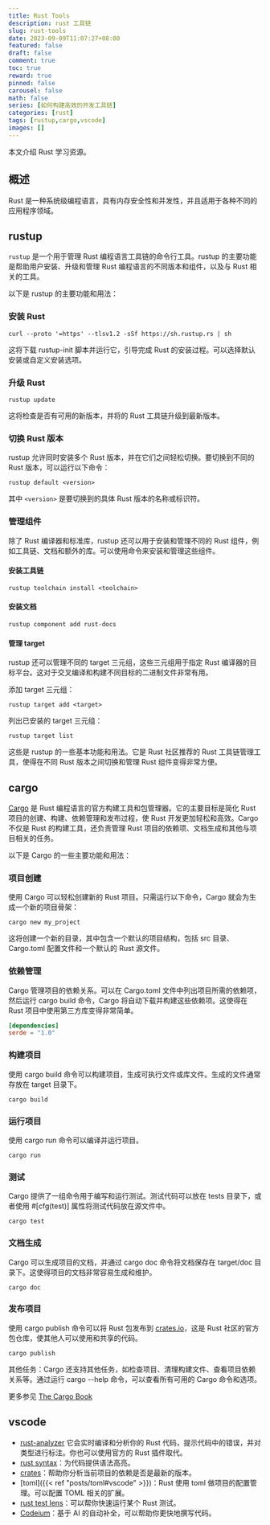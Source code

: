 ```yaml
---
title: Rust Tools
description: rust 工具链
slug: rust-tools
date: 2023-09-09T11:07:27+08:00
featured: false
draft: false
comment: true
toc: true
reward: true
pinned: false
carousel: false
math: false
series: [如何构建高效的开发工具链]
categories: [rust]
tags: [rustup,cargo,vscode]
images: []
---
```


本文介绍 Rust 学习资源。

<!--more-->

## 概述

Rust 是一种系统级编程语言，具有内存安全性和并发性，并且适用于各种不同的应用程序领域。

## rustup

`rustup` 是一个用于管理 Rust 编程语言工具链的命令行工具。rustup 的主要功能是帮助用户安装、升级和管理 Rust 编程语言的不同版本和组件，以及与 Rust 相关的工具。

以下是 rustup 的主要功能和用法：

### 安装 Rust

```shell
curl --proto '=https' --tlsv1.2 -sSf https://sh.rustup.rs | sh
```

这将下载 rustup-init 脚本并运行它，引导完成 Rust 的安装过程。可以选择默认安装或自定义安装选项。

### 升级 Rust

```shell
rustup update
```

这将检查是否有可用的新版本，并将的 Rust 工具链升级到最新版本。

### 切换 Rust 版本

rustup 允许同时安装多个 Rust 版本，并在它们之间轻松切换。要切换到不同的 Rust 版本，可以运行以下命令：

```shell
rustup default <version>
```

其中 `<version>` 是要切换到的具体 Rust 版本的名称或标识符。

### 管理组件

除了 Rust 编译器和标准库，rustup 还可以用于安装和管理不同的 Rust 组件，例如工具链、文档和额外的库。可以使用命令来安装和管理这些组件。

#### 安装工具链

```shell
rustup toolchain install <toolchain>
```

#### 安装文档

```shell
rustup component add rust-docs
```

#### 管理 target

rustup 还可以管理不同的 target 三元组，这些三元组用于指定 Rust 编译器的目标平台。这对于交叉编译和构建不同目标的二进制文件非常有用。

添加 target 三元组：

```shell
rustup target add <target>
```

列出已安装的 target 三元组：

```shell
rustup target list
```

这些是 rustup 的一些基本功能和用法。它是 Rust 社区推荐的 Rust 工具链管理工具，使得在不同 Rust 版本之间切换和管理 Rust 组件变得非常方便。

## cargo

[Cargo](https://doc.rust-lang.org/cargo/) 是 Rust 编程语言的官方构建工具和包管理器。它的主要目标是简化 Rust 项目的创建、构建、依赖管理和发布过程，使 Rust 开发更加轻松和高效。Cargo 不仅是 Rust 的构建工具，还负责管理 Rust 项目的依赖项、文档生成和其他与项目相关的任务。

以下是 Cargo 的一些主要功能和用法：

### 项目创建

使用 Cargo 可以轻松创建新的 Rust 项目。只需运行以下命令，Cargo 就会为生成一个新的项目骨架：

```shell
cargo new my_project
```

这将创建一个新的目录，其中包含一个默认的项目结构，包括 src 目录、Cargo.toml 配置文件和一个默认的 Rust 源文件。

### 依赖管理

Cargo 管理项目的依赖关系。可以在 Cargo.toml 文件中列出项目所需的依赖项，然后运行 cargo build 命令，Cargo 将自动下载并构建这些依赖项。这使得在 Rust 项目中使用第三方库变得非常简单。

```toml
[dependencies]
serde = "1.0"
```

### 构建项目

使用 cargo build 命令可以构建项目，生成可执行文件或库文件。生成的文件通常存放在 target 目录下。

```shell
cargo build
```

### 运行项目

使用 cargo run 命令可以编译并运行项目。

```shell
cargo run
```

### 测试

Cargo 提供了一组命令用于编写和运行测试。测试代码可以放在 tests 目录下，或者使用 #[cfg(test)] 属性将测试代码放在源文件中。

```shell
cargo test
```

### 文档生成

Cargo 可以生成项目的文档，并通过 cargo doc 命令将文档保存在 target/doc 目录下。这使得项目的文档非常容易生成和维护。

```shell
cargo doc
```

### 发布项目

使用 cargo publish 命令可以将 Rust 包发布到 [crates.io](https://crates.io/)，这是 Rust 社区的官方包仓库，使其他人可以使用和共享的代码。

```shell
cargo publish
```

其他任务：Cargo 还支持其他任务，如检查项目、清理构建文件、查看项目依赖关系等。通过运行 cargo --help 命令，可以查看所有可用的 Cargo 命令和选项。

更多参见 [The Cargo Book](https://doc.rust-lang.org/cargo/)

## vscode

- [rust-analyzer](https://marketplace.visualstudio.com/items?itemName=rust-lang.rust-analyzer) 它会实时编译和分析你的 Rust 代码，提示代码中的错误，并对类型进行标注。你也可以使用官方的 Rust 插件取代。
- [rust syntax](https://marketplace.visualstudio.com/items?itemName=dustypomerleau.rust-syntax)：为代码提供语法高亮。
- [crates](https://marketplace.visualstudio.com/items?itemName=serayuzgur.crates)：帮助你分析当前项目的依赖是否是最新的版本。
- [toml]({{< ref "posts/toml#vscode" >}})：Rust 使用 toml 做项目的配置管理。可以配置 TOML 相关的扩展。
- [rust test lens](https://marketplace.visualstudio.com/items?itemName=hdevalke.rust-test-lens)：可以帮你快速运行某个 Rust 测试。
- [Codeium](https://marketplace.visualstudio.com/items?itemName=Codeium.codeium)：基于 AI 的自动补全，可以帮助你更快地撰写代码。
